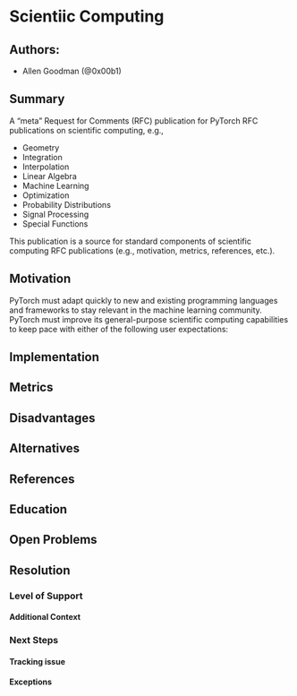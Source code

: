 # Scientiic Computing

## Authors:

* Allen Goodman (@0x00b1)

## Summary

A “meta” Request for Comments (RFC) publication for PyTorch RFC publications on 
scientific computing, e.g.,

* Geometry
* Integration
* Interpolation
* Linear Algebra
* Machine Learning
* Optimization
* Probability Distributions
* Signal Processing
* Special Functions

This publication is a source for standard components of scientific computing 
RFC publications (e.g., motivation, metrics, references, etc.).

## Motivation

PyTorch must adapt quickly to new and existing programming languages and 
frameworks to stay relevant in the machine learning community. PyTorch must 
improve its general-purpose scientific computing capabilities to keep pace with 
either of the following user expectations:

## Implementation

## Metrics

## Disadvantages

## Alternatives

## References

## Education

## Open Problems

## Resolution

### Level of Support

#### Additional Context

### Next Steps

#### Tracking issue

#### Exceptions

